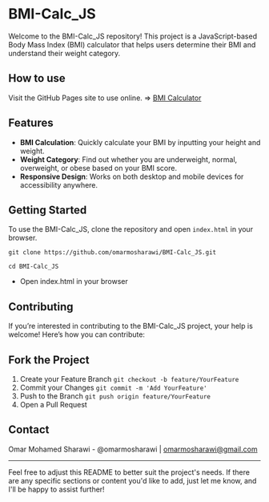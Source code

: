 # BMI-Calc_JS

Welcome to the BMI-Calc_JS repository! This project is a JavaScript-based Body Mass Index (BMI) calculator that helps users determine their BMI and understand their weight category.

## How to use
Visit the GitHub Pages site to use online. => [BMI Calculator](https://omarmosharawi.github.io/BMI-Calc_JS/)

## Features

- **BMI Calculation**: Quickly calculate your BMI by inputting your height and weight.
- **Weight Category**: Find out whether you are underweight, normal, overweight, or obese based on your BMI score.
- **Responsive Design**: Works on both desktop and mobile devices for accessibility anywhere.

## Getting Started

To use the BMI-Calc_JS, clone the repository and open `index.html` in your browser.

```
git clone https://github.com/omarmosharawi/BMI-Calc_JS.git
```
```
cd BMI-Calc_JS
```
- Open index.html in your browser

## Contributing
If you’re interested in contributing to the BMI-Calc_JS project, your help is welcome! Here’s how you can contribute:

## Fork the Project
1. Create your Feature Branch `git checkout -b feature/YourFeature`
2. Commit your Changes `git commit -m 'Add YourFeature'`
3. Push to the Branch `git push origin feature/YourFeature`
4. Open a Pull Request

## Contact
Omar Mohamed Sharawi - @omarmosharawi | omarmosharawi@gmail.com

---

Feel free to adjust this README to better suit the project's needs. If there are any specific sections or content you'd like to add, just let me know, and I'll be happy to assist further!
